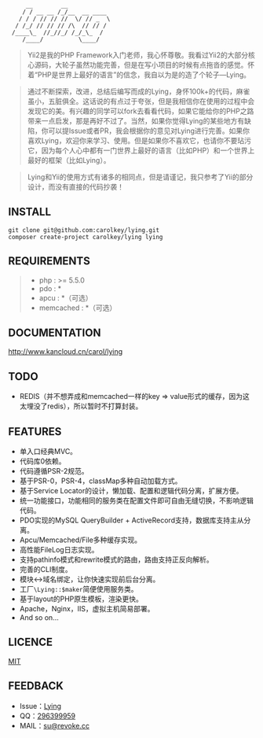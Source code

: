 ~~~
     __        __
    / / __ __ /_/__  __ ____
   / / / // // //  \/ // _  \
  / /_/ // // // /\  // // /
 /____\_  //_//_/ /_/_\_  /
    /____/          \____/
~~~

> Yii2是我的PHP Framework入门老师，我心怀尊敬。我看过Yii2的大部分核心源码，大轮子虽然功能完善，但是在写小项目的时候有点拖沓的感觉。怀着“PHP是世界上最好的语言”的信念，我自以为是的造了个轮子—Lying。

> 通过不断探索，改进，总结后编写而成的Lying，身怀100k+的代码，麻雀虽小，五脏俱全。这话说的有点过于夸张，但是我相信你在使用的过程中会发现它的美。有兴趣的同学可以fork去看看代码，如果它能给你的PHP之路带来一点启发，那是再好不过了。当然，如果你觉得Lying的某些地方有缺陷，你可以提Issue或者PR，我会根据你的意见对Lying进行完善。如果你喜欢Lying，欢迎你来学习、使用。但是如果你不喜欢它，也请你不要玷污它，因为每个人心中都有一门世界上最好的语言（比如PHP）和一个世界上最好的框架（比如Lying）。

> Lying和Yii的使用方式有诸多的相同点，但是请谨记，我只参考了Yii的部分设计，而没有直接的代码抄袭！

INSTALL
-------
`git clone git@github.com:carolkey/lying.git`  
`composer create-project carolkey/lying lying`

REQUIREMENTS
------------
> * php : >= 5.5.0
> * pdo : *
> * apcu : *（可选）
> * memcached : *（可选）

DOCUMENTATION
-------------
<http://www.kancloud.cn/carol/lying>

TODO
----
* REDIS（并不想弄成和memcached一样的key => value形式的缓存，因为这太埋没了redis），所以暂时不打算封装。

FEATURES
--------
* 单入口经典MVC。
* 代码库0依赖。
* 代码遵循PSR-2规范。
* 基于PSR-0，PSR-4，classMap多种自动加载方式。
* 基于Service Locator的设计，懒加载、配置和逻辑代码分离，扩展方便。
* 统一功能接口，功能相同的服务类在配置文件即可自由无缝切换，不影响逻辑代码。
* PDO实现的MySQL QueryBuilder + ActiveRecord支持，数据库支持主从分离。
* Apcu/Memcached/File多种缓存实现。
* 高性能FileLog日志实现。
* 支持pathinfo模式和rewrite模式的路由，路由支持正反向解析。
* 完善的CLI制度。
* 模块<->域名绑定，让你快速实现前后台分离。
* 工厂`\Lying::$maker`简便使用服务类。
* 基于layout的PHP原生模板，渲染更快。
* Apache，Nginx，IIS，虚拟主机简易部署。
* And so on...

LICENCE
-------
[MIT](https://opensource.org/licenses/MIT)

FEEDBACK
--------
* Issue：[Lying](https://github.com/carolkey/lying/issues)
* QQ：[296399959](http://wpa.qq.com/msgrd?v=3&uin=296399959&site=qq&menu=yes)
* MAIL：<su@revoke.cc>
